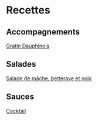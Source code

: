 # Recettes
## Accompagnements
[Gratin Dauphinois](./Accompagnements/Gratin%20Dauphinois.md)
## Salades
[Salade de mâche, betterave et noix](./Salades/Betterave%20et%20Mache.md)
## Sauces
[Cocktail](./Sauces/Cocktail.md)
